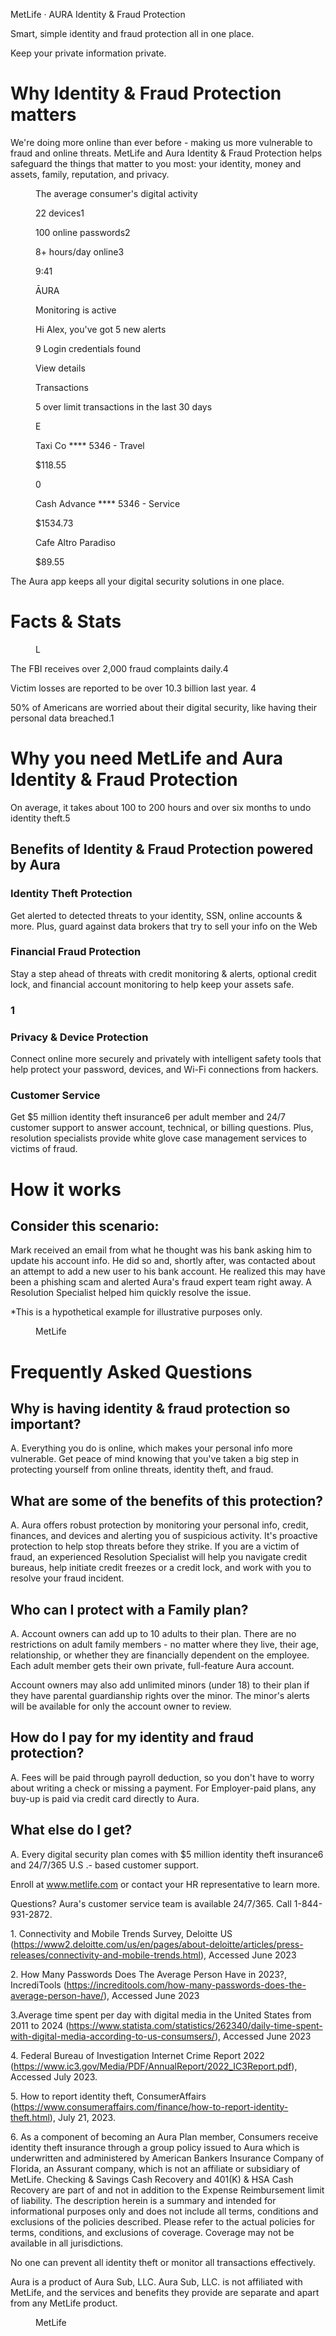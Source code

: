 <figure>
</figure>


MetLife · AURA
Identity & Fraud Protection


<figure>
</figure>


Smart, simple identity and fraud
protection all in one place.

Keep your private information private.


# Why Identity & Fraud Protection matters

We're doing more online than ever before - making us more
vulnerable to fraud and online threats. MetLife and Aura Identity
& Fraud Protection helps safeguard the things that matter to
you most: your identity, money and assets, family, reputation,
and privacy.


<figure>
<figcaption>The average consumer's digital activity</figcaption>

22
devices1

100
online passwords2

8+
hours/day online3

</figure>


<figure>

9:41

ĀURA

Monitoring is active

Hi Alex, you've got 5
new alerts

9
Login credentials found

View details

Transactions

5 over limit transactions in the
last 30 days

E

Taxi Co
**** 5346 - Travel

$118.55

0

Cash Advance
**** 5346 - Service

$1534.73

Cafe Altro Paradiso

$89.55

</figure>


The Aura app keeps all
your digital security
solutions in one place.


# Facts & Stats


<figure>

L

</figure>


The FBI receives over
2,000 fraud
complaints daily.4


<figure>
</figure>


Victim losses are
reported to be over
10.3 billion last year. 4


<figure>
</figure>


50% of Americans are
worried about their digital
security, like having their
personal data breached.1

<!-- PageBreak -->

<!-- PageHeader="Identity & Fraud Protection" -->


# Why you need MetLife and Aura Identity & Fraud Protection

On average, it takes about 100 to 200 hours and over six months to
undo identity theft.5


## Benefits of Identity & Fraud Protection powered by Aura


<figure>
</figure>


### Identity Theft Protection

Get alerted to detected threats to your identity, SSN,
online accounts & more. Plus, guard against data
brokers that try to sell your info on the Web


<figure>
</figure>


### Financial Fraud Protection

Stay a step ahead of threats with credit monitoring &
alerts, optional credit lock, and financial account
monitoring to help keep your assets safe.


### 1


### Privacy & Device Protection

Connect online more securely and privately with
intelligent safety tools that help protect your password,
devices, and Wi-Fi connections from hackers.


<figure>
</figure>


### Customer Service

Get $5 million identity theft insurance6 per adult
member and 24/7 customer support to answer
account, technical, or billing questions. Plus,
resolution specialists provide white glove case
management services to victims of fraud.


<figure>
</figure>


# How it works


## Consider this scenario:

Mark received an email from what
he thought was his bank asking
him to update his account info.
He did so and, shortly after, was
contacted about an attempt to add
a new user to his bank account.
He realized this may have been
a phishing scam and alerted
Aura's fraud expert team right
away. A Resolution Specialist
helped him quickly resolve
the issue.

*This is a hypothetical example
for illustrative purposes only.


<figure>

MetLife

</figure>


<!-- PageBreak -->

<!-- PageHeader="Identity & Fraud Protection" -->


# Frequently Asked Questions


## Why is having identity & fraud protection so important?

A. Everything you do is online, which makes your personal info more vulnerable. Get peace of mind
knowing that you've taken a big step in protecting yourself from online threats, identity theft, and
fraud.


## What are some of the benefits of this protection?

A. Aura offers robust protection by monitoring your personal info, credit, finances, and devices
and alerting you of suspicious activity. It's proactive protection to help stop threats before they strike.
If you are a victim of fraud, an experienced Resolution Specialist will help you navigate credit
bureaus, help initiate credit freezes or a credit lock, and work with you to resolve your fraud incident.


## Who can I protect with a Family plan?

A. Account owners can add up to 10 adults to their plan. There are no restrictions on adult family
members - no matter where they live, their age, relationship, or whether they are financially
dependent on the employee. Each adult member gets their own private, full-feature Aura account.

Account owners may also add unlimited minors (under 18) to their plan if they have parental
guardianship rights over the minor. The minor's alerts will be available for only the account owner to
review.


## How do I pay for my identity and fraud protection?

A. Fees will be paid through payroll deduction, so you don't have to worry about writing a check or
missing a payment. For Employer-paid plans, any buy-up is paid via credit card directly to Aura.


## What else do I get?

A. Every digital security plan comes with $5 million identity theft insurance6 and 24/7/365 U.S .- based
customer support.

Enroll at www.metlife.com
or contact your HR representative to
learn more.

Questions? Aura's customer
service team is available
24/7/365. Call 1-844-931-2872.

1\. Connectivity and Mobile Trends Survey, Deloitte US (https://www2.deloitte.com/us/en/pages/about-deloitte/articles/press-releases/connectivity-and-mobile-trends.html), Accessed June 2023

2\. How Many Passwords Does The Average Person Have in 2023?, IncrediTools (https://increditools.com/how-many-passwords-does-the-average-person-have/), Accessed June 2023

3.Average time spent per day with digital media in the United States from 2011 to 2024 (https://www.statista.com/statistics/262340/daily-time-spent-with-digital-media-according-to-us-consumsers/),
Accessed June 2023

4\. Federal Bureau of Investigation Internet Crime Report 2022 (https://www.ic3.gov/Media/PDF/AnnualReport/2022_IC3Report.pdf), Accessed July 2023.

5\. How to report identity theft, ConsumerAffairs (https://www.consumeraffairs.com/finance/how-to-report-identity-theft.html), July 21, 2023.

6\. As a component of becoming an Aura Plan member, Consumers receive identity theft insurance through a group policy issued to Aura which is underwritten and administered by American Bankers
Insurance Company of Florida, an Assurant company, which is not an affiliate or subsidiary of MetLife. Checking & Savings Cash Recovery and 401(K) & HSA Cash Recovery are part of and not in addition
to the Expense Reimbursement limit of liability. The description herein is a summary and intended for informational purposes only and does not include all terms, conditions and exclusions of the policies
described. Please refer to the actual policies for terms, conditions, and exclusions of coverage. Coverage may not be available in all jurisdictions.

No one can prevent all identity theft or monitor all transactions effectively.

Aura is a product of Aura Sub, LLC. Aura Sub, LLC. is not affiliated with MetLife, and the services and benefits they provide are separate and apart from any MetLife product.


<figure>

MetLife

</figure>


<!-- PageFooter="MetLife Consumer Services, Inc.| 200 Park Avenue | New York, NY 10166 L0324039063[exp0326][All States][DC,GU,MP,PR,VI] @2024 MetLife Services and Solutions, LLC." -->
